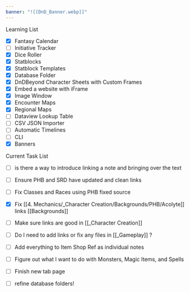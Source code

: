 ```yaml
---
banner: "![[DnD_Banner.webp]]"
---
```

Learning List
- [x] Fantasy Calendar
- [ ] Initiative Tracker
- [x] Dice Roller
- [x] Statblocks
- [x] Statblock Templates 
- [x] Database Folder
- [x] DnDBeyond Character Sheets with Custom Frames
- [x] Embed a website with iFrame
- [x] Image Window
- [x] Encounter Maps
- [x] Regional Maps
- [ ] Dataview Lookup Table
- [ ] CSV JSON Importer
- [ ] Automatic Timelines
- [ ] CLI
- [x] Banners

Current Task List
- [ ] is there a way to introduce linking a note and bringing over the text
- [ ] Ensure PHB and SRD have updated and clean links
- [ ] Fix Classes and Races using PHB fixed source
- [x] Fix [[4. Mechanics/_Character Creation/Backgrounds/PHB/Acolyte]]  links [[Backgrounds]] 
- [ ] Make sure links are good in [[_Character Creation]] 
- [ ] Do I need to add links or fix any files in [[_Gameplay]] ?
- [ ] Add everything to Item Shop Ref as individual notes
- [ ] Figure out what I want to do with Monsters, Magic Items, and Spells
- [ ] Finish new tab page
- [ ] refine database folders!

